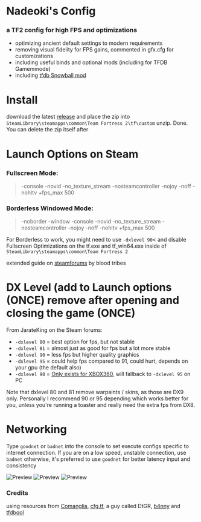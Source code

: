 # Nadeoki's Config
### a TF2 config for high FPS and optimizations
- optimizing ancient default settings to modern requirements
- removing visual fidelity for FPS gains, commented in gfx.cfg for customizations
- including useful binds and optional mods (including for TFDB Gamemmode)
- including [tfdb Snowball mod](https://github.com/flawfree/tfdbqol?tab=readme-ov-file)

# Install
download the latest [release](https://github.com/nadeoki/tf2/releases) and 
place the zip into ``SteamLibrary\steamapps\common\Team Fortress 2\tf\custom``
unzip. Done. You can delete the zip itself after

# Launch Options on Steam
### Fullscreen Mode:
> -console -novid -no_texture_stream -nosteamcontroller -nojoy -noff -nohltv +fps_max 500
### Borderless Windowed Mode:
> -noborder -window -console -novid -no_texture_stream -nosteamcontroller -nojoy -noff -nohltv +fps_max 500

For Borderless to work, you might need to use ``-dxlevel 90``< and disable Fullscreen Optimizations on the tf.exe and tf_win64.exe inside of ``SteamLibrary\steamapps\common\Team Fortress 2``

extended guide on [steamforums](https://steamcommunity.com/sharedfiles/filedetails/?id=3153774281) by blood tribes

# DX Level (add to Launch options (ONCE) remove after opening and closing the game (ONCE)
From JarateKing on the Steam forums:
- ``-dxlevel 80`` = best option for fps, but not stable
- ``-dxlevel 81`` = almost just as good for fps but a lot more stable
- ``-dxlevel 90`` = less fps but higher quality graphics
- ``-dxlevel 95`` = could help fps compared to 91, could hurt, depends on your gpu (the default also)
- ``-dxlevel 98`` = [Only exists for XBOX360](https://docs.comfig.app/9.6.1/tf2/misconceptions/), will fallback to ``-dxlevel 95`` on PC 

Note that dxlevel 80 and 81 remove warpaints / skins, as those are DX9 only. Personally I recommend 90 or 95 depending which works better for you, unless you're running a toaster and really need the extra fps from DX8.

# Networking
Type ``goodnet`` or ``badnet`` into the console
to set execute configs specific to internet connection.
If you are on a low speed, unstable connection, use ``badnet``
otherwise, it's preferred to use ``goodnet`` for better latency input and consistency

![Preview](https://files.catbox.moe/3dnv76.png)
![Preview](https://files.catbox.moe/mi7ikj.png)
![Preview](https://files.catbox.moe/jz5svt.png)


### Credits
using resources from [Comanglia](https://www.teamfortress.tv/25328/comanglias-config-fps-guide), [cfg.tf](https://cfg.tf/), a guy called DtGR, [b4nny](https://steamcommunity.com/id/b4nny) and [tfdbqol](https://github.com/flawfree/tfdbqol?tab=readme-ov-file)
